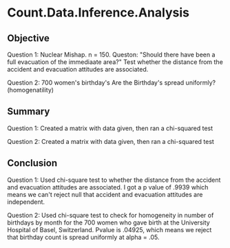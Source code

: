 # Count.Data.Inference.Analysis

## Objective
Question 1: Nuclear Mishap. n = 150. Queston: "Should there have been a full evacuation of the immediaate area?"
Test whether the distance from the accident and evacuation attitudes are associated.

Question 2: 700 women's birthday's Are the Birthday's spread uniformly? (homogenatility)

## Summary
Question 1: Created a matrix with data given, then ran a chi-squared test

Question 2: Created a matrix with data given, then ran a chi-squared test
## Conclusion
Question 1: Used chi-square test to whether the distance from the accident and evacuation attitudes are associated. 
I got a  p value of .9939 which means we can't reject null that accident and evacuation attitudes are independent. 

Question 2: 
Used chi-square test to check for homogeneity in number of birthdays by month for the 700 women who gave birth at the University Hospital of Basel, Switzerland. Pvalue is .04925, which means  we reject that birthday count  is spread uniformly at alpha = .05. 
